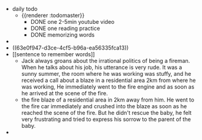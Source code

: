 - daily todo
	- {{renderer :todomaster}}
		- DONE one 2-5min youtube video
		- DONE one reading practice
		- DONE memorizing words
-
- ((63e0f947-d3ce-4cf5-b96a-ea56335fca13))
- [[sentence to remember words]]
	- Jack always groans about the irrational politics of being a fireman. When he talks about his job, his utterance is very rude. 
	  It was a sunny summer, the room where he was working was stuffy, and he received a call about a blaze in a residential area 2km from where he was working, He immediately went to the fire engine and as soon as he arrived at the scene of the fire.
	- the fire blaze of a residential area in 2km away from him.  He went to the fire car immediately and crushed into the blaze as soon as he reached the scene of the fire. But he didn't rescue the baby, he felt very frustrating and tried to express his sorrow to the parent of the baby.
-